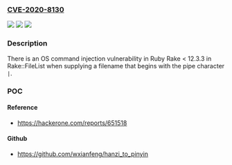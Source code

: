 ### [CVE-2020-8130](https://cve.mitre.org/cgi-bin/cvename.cgi?name=CVE-2020-8130)
![](https://img.shields.io/static/v1?label=Product&message=https%3A%2F%2Fgithub.com%2Fruby%2Fruby&color=blue)
![](https://img.shields.io/static/v1?label=Version&message=n%2Fa&color=blue)
![](https://img.shields.io/static/v1?label=Vulnerability&message=OS%20Command%20Injection%20(CWE-78)&color=brighgreen)

### Description

There is an OS command injection vulnerability in Ruby Rake < 12.3.3 in Rake::FileList when supplying a filename that begins with the pipe character `|`.

### POC

#### Reference
- https://hackerone.com/reports/651518

#### Github
- https://github.com/wxianfeng/hanzi_to_pinyin

